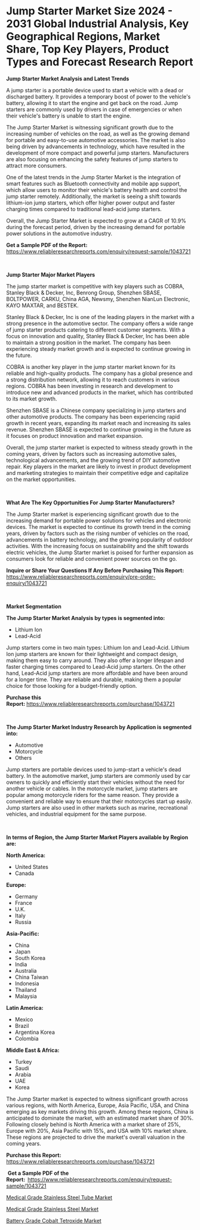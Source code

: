 <p><h1>Jump Starter Market Size 2024 - 2031 Global Industrial Analysis, Key Geographical Regions, Market Share, Top Key Players, Product Types and Forecast Research Report</h1></p><p><strong>Jump Starter Market Analysis and Latest Trends</strong></p>
<p><p>A jump starter is a portable device used to start a vehicle with a dead or discharged battery. It provides a temporary boost of power to the vehicle's battery, allowing it to start the engine and get back on the road. Jump starters are commonly used by drivers in case of emergencies or when their vehicle's battery is unable to start the engine.</p><p>The Jump Starter Market is witnessing significant growth due to the increasing number of vehicles on the road, as well as the growing demand for portable and easy-to-use automotive accessories. The market is also being driven by advancements in technology, which have resulted in the development of more compact and powerful jump starters. Manufacturers are also focusing on enhancing the safety features of jump starters to attract more consumers.</p><p>One of the latest trends in the Jump Starter Market is the integration of smart features such as Bluetooth connectivity and mobile app support, which allow users to monitor their vehicle's battery health and control the jump starter remotely. Additionally, the market is seeing a shift towards lithium-ion jump starters, which offer higher power output and faster charging times compared to traditional lead-acid jump starters.</p><p>Overall, the Jump Starter Market is expected to grow at a CAGR of 10.9% during the forecast period, driven by the increasing demand for portable power solutions in the automotive industry.</p></p>
<p><strong>Get a Sample PDF of the Report:&nbsp;</strong> <a href="https://www.reliableresearchreports.com/enquiry/request-sample/1043721">https://www.reliableresearchreports.com/enquiry/request-sample/1043721</a></p>
<p>&nbsp;</p>
<p><strong>Jump Starter Major Market Players</strong></p>
<p><p>The jump starter market is competitive with key players such as COBRA, Stanley Black & Decker, Inc, Benrong Group, Shenzhen SBASE, BOLTPOWER, CARKU, China AGA, Newsmy, Shenzhen NianLun Electronic, KAYO MAXTAR, and BESTEK. </p><p>Stanley Black & Decker, Inc is one of the leading players in the market with a strong presence in the automotive sector. The company offers a wide range of jump starter products catering to different customer segments. With a focus on innovation and quality, Stanley Black & Decker, Inc has been able to maintain a strong position in the market. The company has been experiencing steady market growth and is expected to continue growing in the future.</p><p>COBRA is another key player in the jump starter market known for its reliable and high-quality products. The company has a global presence and a strong distribution network, allowing it to reach customers in various regions. COBRA has been investing in research and development to introduce new and advanced products in the market, which has contributed to its market growth.</p><p>Shenzhen SBASE is a Chinese company specializing in jump starters and other automotive products. The company has been experiencing rapid growth in recent years, expanding its market reach and increasing its sales revenue. Shenzhen SBASE is expected to continue growing in the future as it focuses on product innovation and market expansion.</p><p>Overall, the jump starter market is expected to witness steady growth in the coming years, driven by factors such as increasing automotive sales, technological advancements, and the growing trend of DIY automotive repair. Key players in the market are likely to invest in product development and marketing strategies to maintain their competitive edge and capitalize on the market opportunities.</p></p>
<p>&nbsp;</p>
<p><strong>What Are The Key Opportunities For Jump Starter Manufacturers?</strong></p>
<p><p>The Jump Starter market is experiencing significant growth due to the increasing demand for portable power solutions for vehicles and electronic devices. The market is expected to continue its growth trend in the coming years, driven by factors such as the rising number of vehicles on the road, advancements in battery technology, and the growing popularity of outdoor activities. With the increasing focus on sustainability and the shift towards electric vehicles, the Jump Starter market is poised for further expansion as consumers look for reliable and convenient power sources on the go.</p></p>
<p><strong>Inquire or Share Your Questions If Any Before Purchasing This Report:</strong> <a href="https://www.reliableresearchreports.com/enquiry/pre-order-enquiry/1043721">https://www.reliableresearchreports.com/enquiry/pre-order-enquiry/1043721</a></p>
<p>&nbsp;</p>
<p><strong>Market Segmentation</strong></p>
<p><strong>The Jump Starter Market Analysis by types is segmented into:</strong></p>
<p><ul><li>Lithium Ion</li><li>Lead-Acid</li></ul></p>
<p><p>Jump starters come in two main types: Lithium Ion and Lead-Acid. Lithium Ion jump starters are known for their lightweight and compact design, making them easy to carry around. They also offer a longer lifespan and faster charging times compared to Lead-Acid jump starters. On the other hand, Lead-Acid jump starters are more affordable and have been around for a longer time. They are reliable and durable, making them a popular choice for those looking for a budget-friendly option.</p></p>
<p><strong>Purchase this Report:&nbsp;</strong><a href="https://www.reliableresearchreports.com/purchase/1043721">https://www.reliableresearchreports.com/purchase/1043721</a></p>
<p>&nbsp;</p>
<p><strong>The Jump Starter Market Industry Research by Application is segmented into:</strong></p>
<p><ul><li>Automotive</li><li>Motorcycle</li><li>Others</li></ul></p>
<p><p>Jump starters are portable devices used to jump-start a vehicle's dead battery. In the automotive market, jump starters are commonly used by car owners to quickly and efficiently start their vehicles without the need for another vehicle or cables. In the motorcycle market, jump starters are popular among motorcycle riders for the same reason. They provide a convenient and reliable way to ensure that their motorcycles start up easily. Jump starters are also used in other markets such as marine, recreational vehicles, and industrial equipment for the same purpose.</p></p>
<p>&nbsp;</p>
<p><strong>In terms of Region, the Jump Starter Market Players available by Region are:</strong></p>
<p>
    <p> <strong> North America: </strong>
        <ul>
            <li>United States</li>
            <li>Canada</li>
        </ul>
        </p> 
    <p> <strong> Europe: </strong>
        <ul>
            <li>Germany</li>
            <li>France</li>
            <li>U.K.</li>
            <li>Italy</li>
            <li>Russia</li>
        </ul>
        </p> 
    <p> <strong> Asia-Pacific: </strong>
        <ul>
            <li>China</li>
            <li>Japan</li>
            <li>South Korea</li>
            <li>India</li>
            <li>Australia</li>
            <li>China Taiwan</li>
            <li>Indonesia</li>
            <li>Thailand</li>
            <li>Malaysia</li>
        </ul>
        </p> 
    <p> <strong> Latin America: </strong>
        <ul>
            <li>Mexico</li>
            <li>Brazil</li>
            <li>Argentina Korea</li>
            <li>Colombia</li>
        </ul>
        </p> 
    <p> <strong> Middle East & Africa: </strong>
        <ul>
            <li>Turkey</li>
            <li>Saudi</li>
            <li>Arabia</li>
            <li>UAE</li>
            <li>Korea</li>
        </ul>
    </p>
    </p>
<p><p>The Jump Starter market is expected to witness significant growth across various regions, with North America, Europe, Asia Pacific, USA, and China emerging as key markets driving this growth. Among these regions, China is anticipated to dominate the market, with an estimated market share of 30%. Following closely behind is North America with a market share of 25%, Europe with 20%, Asia Pacific with 15%, and USA with 10% market share. These regions are projected to drive the market's overall valuation in the coming years.</p></p>
<p><strong>Purchase this Report: </strong><a href="https://www.reliableresearchreports.com/purchase/1043721">https://www.reliableresearchreports.com/purchase/1043721</a></p>
<p>&nbsp;<strong>Get a Sample PDF of the Report:&nbsp;&nbsp;</strong><a href="https://www.reliableresearchreports.com/enquiry/request-sample/1043721">https://www.reliableresearchreports.com/enquiry/request-sample/1043721</a></p>
<p><strong></strong></p>
<p><p><a href="https://view.publitas.com/reportprime-1/medical-grade-stainless-steel-tube-market-research-report-unlocks-analysis-on-the-market-financial-status-market-size-and-market-revenue-upto-2030/">Medical Grade Stainless Steel Tube Market</a></p><p><a href="https://view.publitas.com/reportprime-1/global-medical-grade-stainless-steel-market-size-and-market-trends-insights-and-projections-from-2023-to-2030/">Medical Grade Stainless Steel Market</a></p><p><a href="https://view.publitas.com/reportprime-1/battery-grade-cobalt-tetroxide-market-size-share-trends-analysis-report-by-application-regional-outlook-competitive-strategies-and-segment-forecasts-2023-2030/">Battery Grade Cobalt Tetroxide Market</a></p></p>